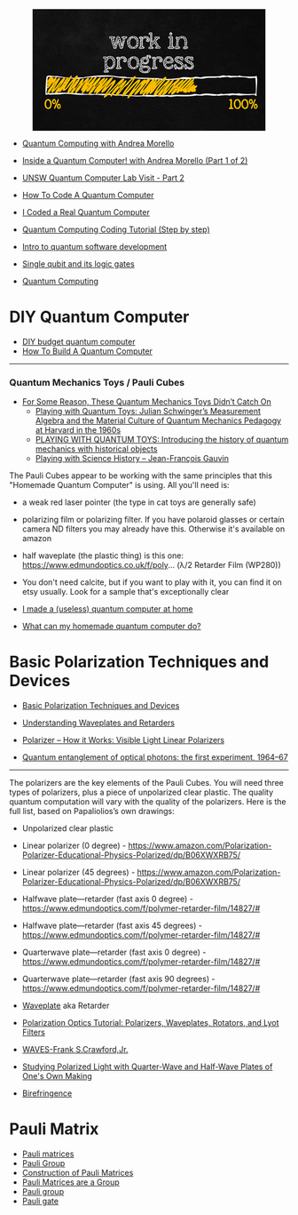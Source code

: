<!--
Maintainer:   <jeffskinnerbox@yahoo.com> / <www.jeffskinnerbox.me>
Version:      0.0.0
-->

<div align="center">
<img src="https://raw.githubusercontent.com/jeffskinnerbox/blog/main/content/images/banners-bkgrds/work-in-progress.jpg" title="These materials require additional work and are not ready for general use." align="center" width=420px height=219px>
</div>

* [Quantum Computing with Andrea Morello](https://www.youtube.com/watch?v=jDW9bWSepB0&t=0s)
* [Inside a Quantum Computer! with Andrea Morello (Part 1 of 2)](https://www.youtube.com/watch?v=k_QeSOIDiEM)
* [UNSW Quantum Computer Lab Visit - Part 2](https://www.youtube.com/watch?v=yT0Znr0Et4w)

* [How To Code A Quantum Computer](https://www.youtube.com/watch?v=JOJ5zihcd6Q)
* [I Coded a Real Quantum Computer](https://www.youtube.com/watch?v=Gl9GVLW451s)
* [Quantum Computing Coding Tutorial (Step by step)](https://www.youtube.com/watch?v=WifWdbXjG00)
* [Intro to quantum software development](https://www.youtube.com/watch?v=YjQ0umULc2g)

* [Single qubit and its logic gates](https://www.youtube.com/watch?v=rD_fH7O-D5Y)
* [Quantum Computing](https://www.youtube.com/playlist?list=PLWt5FuzgdX4nLn__pXyUBB5Gbwu7L-G5K)



# DIY Quantum Computer

* [DIY budget quantum computer](https://www.youtube.com/watch?v=FoCvgGrsfyE)
* [How To Build A Quantum Computer](https://www.youtube.com/watch?v=N06hC1GL1ns)

---------------


### Quantum Mechanics Toys / Pauli Cubes

* [For Some Reason, These Quantum Mechanics Toys Didn’t Catch On](https://spectrum.ieee.org/for-some-reason-these-quantum-mechanics-toys-didnt-catch-on)
  * [Playing with Quantum Toys: Julian Schwinger’s Measurement Algebra and the Material Culture of Quantum Mechanics Pedagogy at Harvard in the 1960s](https://link.springer.com/epdf/10.1007/s00016-018-0213-3?sharing_token=gXaCU8sTKZDz9CD74pHysve4RwlQNchNByi7wbcMAY6Qp8JObREiurDKlz9hr9xVlcI2yDj0ksf3Q2AQ4u_5cE3RbNMLJ_VW55jnhIIAUcXmDue2Id6rteXlgC8XR3pvN5K6jYRUbaMvjoQhkNb4heBvWeO1o3ArIWPDJfGmgGI%3D)
  * [PLAYING WITH QUANTUM TOYS: Introducing the history of quantum mechanics with historical objects](https://agenda.centrofermi.it/event/17/contributions/47/attachments/29/30/Jean-Francois_Gauvin_-_Playing_Quantum_Toys_Rome_1.pdf)
  * [Playing with Science History – Jean-François Gauvin](https://www.parsingscience.org/2018/10/30/jean-francois-gauvin/)

The Pauli Cubes appear to be working with the same principles that this "Homemade Quantum Computer" is using.
All you'll need is:

* a weak red laser pointer (the type in cat toys are generally safe)
* polarizing film or polarizing filter. If you have polaroid glasses or certain camera ND filters you may already have this. Otherwise it's available on amazon
* half waveplate (the plastic thing) is this one: <https://www.edmundoptics.co.uk/f/poly>... (λ/2 Retarder Film (WP280))
* You don't need calcite, but if you want to play with it, you can find it on etsy usually. Look for a sample that's exceptionally clear

* [I made a (useless) quantum computer at home](https://www.youtube.com/watch?v=muoIG732fQA)
* [What can my homemade quantum computer do?](https://www.youtube.com/watch?v=tHfGucHtLqo)


# Basic Polarization Techniques and Devices

* [Basic Polarization Techniques and Devices](https://www.jlab.org/accel/inj_group/laserparts/Basic_Polarization_Techniques.pdf)
* [Understanding Waveplates and Retarders](https://www.edmundoptics.com/knowledge-center/application-notes/optics/understanding-waveplates/)
* [Polarizer – How it Works: Visible Light Linear Polarizers](https://www.apioptics.com/about-api/resources/visible-light-linear-polarizer/)

* [Quantum entanglement of optical photons: the first experiment, 1964–67](https://www.frontiersin.org/journals/quantum-science-and-technology/articles/10.3389/frqst.2024.1451239/full)


---------------


The polarizers are the key elements of the Pauli Cubes.
You will need three types of polarizers,
plus a piece of unpolarized clear plastic.
The quality quantum computation will vary with the quality of the polarizers.
Here is the full list, based on Papaliolios’s own drawings:

* Unpolarized clear plastic
* Linear polarizer (0 degree) - <https://www.amazon.com/Polarization-Polarizer-Educational-Physics-Polarized/dp/B06XWXRB75/>
* Linear polarizer (45 degrees) - <https://www.amazon.com/Polarization-Polarizer-Educational-Physics-Polarized/dp/B06XWXRB75/>
* Halfwave plate—retarder (fast axis 0 degree) - <https://www.edmundoptics.com/f/polymer-retarder-film/14827/#>
* Halfwave plate—retarder (fast axis 45 degrees) - <https://www.edmundoptics.com/f/polymer-retarder-film/14827/#>
* Quarterwave plate—retarder (fast axis 0 degree) - <https://www.edmundoptics.com/f/polymer-retarder-film/14827/#>
* Quarterwave plate—retarder (fast axis 90 degrees) - <https://www.edmundoptics.com/f/polymer-retarder-film/14827/#>

* [Waveplate](https://en.wikipedia.org/wiki/Waveplate) aka Retarder
* [Polarization Optics Tutorial: Polarizers, Waveplates, Rotators, and Lyot Filters](https://wiki.jlab.org/ciswiki/images/9/91/Polarization_Tutorial.pdf)
* [WAVES-Frank S.Crawford,Jr.](https://www.academia.edu/9838182/WAVES_Frank_S_Crawford_Jr)
* [Studying Polarized Light with Quarter-Wave and Half-Wave Plates of One's Own Making](https://optica.machorro.net/Optica/SciAm/Pol1/1977-12-body.html)
* [Birefringence](https://en.wikipedia.org/wiki/Birefringence)


# Pauli Matrix

* [Pauli matrices](https://en.wikipedia.org/wiki/Pauli_matrices)
* [Pauli Group](https://en.wikipedia.org/wiki/Pauli_group)
* [Construction of Pauli Matrices](https://physics.stackexchange.com/questions/193022/construction-of-pauli-matrices)
* [Pauli Matrices are a Group](https://math.stackexchange.com/questions/3429116/pauli-matrices-are-a-group)
* [Pauli group](https://ncatlab.org/nlab/show/Pauli+group)
* [Pauli gate](https://ncatlab.org/nlab/show/Pauli+gate)
